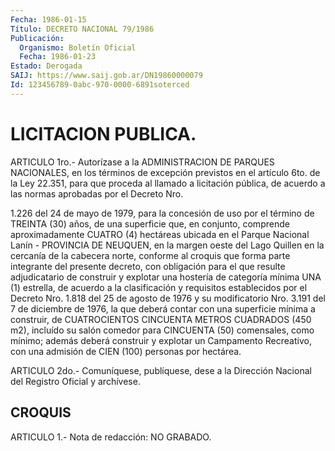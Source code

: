 ```yaml
---
Fecha: 1986-01-15
Título: DECRETO NACIONAL 79/1986
Publicación:
  Organismo: Boletín Oficial
  Fecha: 1986-01-23
Estado: Derogada
SAIJ: https://www.saij.gob.ar/DN19860000079
Id: 123456789-0abc-970-0000-6891soterced
---
```

# LICITACION PUBLICA.

<a id="1"></a>
ARTICULO  1ro.-  Autorízase  a  la  ADMINISTRACION  DE PARQUES NACIONALES,  en  los términos de excepción previstos en el artículo 6to. de la Ley 22.351,  para  que  proceda  al llamado a licitación pública,  de  acuerdo a las normas aprobadas por  el  Decreto  Nro.

1.226 del 24 de mayo  de  1979,  para  la  concesión  de uso por el término  de TREINTA (30) años, de una superficie que, en  conjunto, comprende  aproximadamente  CUATRO  (4)  hectáreas  ubicada  en  el Parque  Nacional  Lanín  - PROVINCIA DE NEUQUEN, en la margen oeste del Lago Quillen en la cercanía  de  la cabecera norte, conforme al croquis  que  forma  parte  integrante del  presente  decreto,  con obligación  para  el  que  resulte  adjudicatario  de  construir  y explotar una hostería de categoría  mínima  UNA  (1)  estrella,  de acuerdo  a  la  clasificación  y  requisitos  establecidos  por  el Decreto  Nro. 1.818  del  25  de agosto de 1976 y su  modificatorio Nro. 3.191 del 7 de diciembre de 1976, la que deberá contar con una superficie mínima a construir, de  CUATROCIENTOS  CINCUENTA  METROS CUADRADOS  (450  m2), incluído su salón comedor para CINCUENTA (50) comensales, como mínimo;  además  deberá  construir  y  explotar un Campamento Recreativo, con una admisión de CIEN (100) personas  por hectárea.

<a id="2"></a>
ARTICULO  2do.-  Comuníquese,  publíquese, dese a la Dirección Nacional del Registro Oficial y archívese.

## CROQUIS

<a id="1"></a>
ARTICULO 1.- Nota de redacción: NO GRABADO.